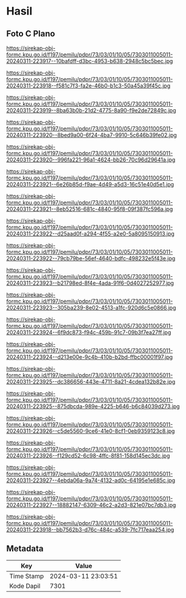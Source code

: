 # Hasil

## Foto C Plano

https://sirekap-obj-formc.kpu.go.id/f197/pemilu/pdpr/73/03/01/10/05/7303011005011-20240311-223917--10bafdff-d3bc-4953-b638-2948c5bc5bec.jpg

https://sirekap-obj-formc.kpu.go.id/f197/pemilu/pdpr/73/03/01/10/05/7303011005011-20240311-223918--f581c7f3-fa2e-46b0-b1c3-50a45a39f45c.jpg

https://sirekap-obj-formc.kpu.go.id/f197/pemilu/pdpr/73/03/01/10/05/7303011005011-20240311-223919--8ba63b0b-21d2-4775-8a90-f9e2de72849c.jpg

https://sirekap-obj-formc.kpu.go.id/f197/pemilu/pdpr/73/03/01/10/05/7303011005011-20240311-223920--8bed9a00-6f24-4ba7-9910-5c646b39fe02.jpg

https://sirekap-obj-formc.kpu.go.id/f197/pemilu/pdpr/73/03/01/10/05/7303011005011-20240311-223920--996fa221-96a1-4624-bb26-70c96d29641a.jpg

https://sirekap-obj-formc.kpu.go.id/f197/pemilu/pdpr/73/03/01/10/05/7303011005011-20240311-223921--6e26b85d-f9ae-4d49-a5d3-16c51e40d5e1.jpg

https://sirekap-obj-formc.kpu.go.id/f197/pemilu/pdpr/73/03/01/10/05/7303011005011-20240311-223921--8eb52516-681c-4840-95f8-09f387fc596a.jpg

https://sirekap-obj-formc.kpu.go.id/f197/pemilu/pdpr/73/03/01/10/05/7303011005011-20240311-223922--d25aad0f-a294-4f55-a2e0-5a8095150913.jpg

https://sirekap-obj-formc.kpu.go.id/f197/pemilu/pdpr/73/03/01/10/05/7303011005011-20240311-223922--79cb79be-56ef-4640-bdfc-498232e5f43e.jpg

https://sirekap-obj-formc.kpu.go.id/f197/pemilu/pdpr/73/03/01/10/05/7303011005011-20240311-223923--b21798ed-8f4e-4ada-91f6-0d4027252977.jpg

https://sirekap-obj-formc.kpu.go.id/f197/pemilu/pdpr/73/03/01/10/05/7303011005011-20240311-223923--305ba239-8e02-4513-a1fc-920d6c5e0866.jpg

https://sirekap-obj-formc.kpu.go.id/f197/pemilu/pdpr/73/03/01/10/05/7303011005011-20240311-223924--6f9dc873-f94c-459b-91c7-09b3f7ea27ff.jpg

https://sirekap-obj-formc.kpu.go.id/f197/pemilu/pdpr/73/03/01/10/05/7303011005011-20240311-223924--d213e00e-9c4b-410b-b2bd-ffbc00001f97.jpg

https://sirekap-obj-formc.kpu.go.id/f197/pemilu/pdpr/73/03/01/10/05/7303011005011-20240311-223925--dc386656-443e-4711-8a21-4cdea132b82e.jpg

https://sirekap-obj-formc.kpu.go.id/f197/pemilu/pdpr/73/03/01/10/05/7303011005011-20240311-223925--875dbcda-989e-4225-b646-b6c84039d273.jpg

https://sirekap-obj-formc.kpu.go.id/f197/pemilu/pdpr/73/03/01/10/05/7303011005011-20240311-223926--c5de5560-9ce6-41e0-8cf1-0eb9359123c8.jpg

https://sirekap-obj-formc.kpu.go.id/f197/pemilu/pdpr/73/03/01/10/05/7303011005011-20240311-223926--f129cd52-6c98-4ffc-8f81-158d145ec3dc.jpg

https://sirekap-obj-formc.kpu.go.id/f197/pemilu/pdpr/73/03/01/10/05/7303011005011-20240311-223927--4ebda06a-9a74-4132-ad0c-64195e1e685c.jpg

https://sirekap-obj-formc.kpu.go.id/f197/pemilu/pdpr/73/03/01/10/05/7303011005011-20240311-223927--18882147-6309-46c2-a2d3-821e07bc7db3.jpg

https://sirekap-obj-formc.kpu.go.id/f197/pemilu/pdpr/73/03/01/10/05/7303011005011-20240311-223918--bb7562b3-d76c-484c-a539-7fc717eaa254.jpg


## Metadata

| Key        | Value               |
| ---------- | ------------------- |
| Time Stamp | 2024-03-11 23:03:51 |
| Kode Dapil | 7301                |



